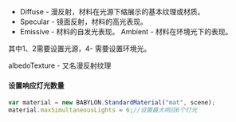 - Diffuse - 漫反射，材料在光源下缩展示的基本纹理或材质。
- Specular - 镜面反射，材料的高光表现。
- Emissive - 材料的自发光表现。
Ambient - 材料在环境光下的表现。

其中1、2需要设置光源，4- 需要设置环境光。

albedoTexture - 又名漫反射纹理


#### 设置响应灯光数量

``` ts
var material = new BABYLON.StandardMaterial("mat", scene);
material.maxSimultaneousLights = 6;//设置最大响应6个灯光
```
